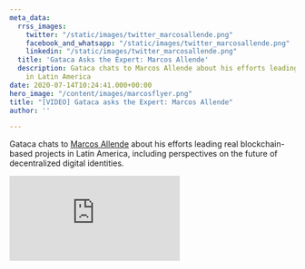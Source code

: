 ```yaml
---
meta_data:
  rrss_images:
    twitter: "/static/images/twitter_marcosallende.png"
    facebook_and_whatsapp: "/static/images/twitter_marcosallende.png"
    linkedin: "/static/images/twitter_marcosallende.png"
  title: 'Gataca Asks the Expert: Marcos Allende'
  description: Gataca chats to Marcos Allende about his efforts leading real blockchain-based  projects
    in Latin America
date: 2020-07-14T10:24:41.000+00:00
hero_image: "/content/images/marcosflyer.png"
title: "[VIDEO] Gataca asks the Expert: Marcos Allende"
author: ''

---
```

Gataca chats to [Marcos Allende](https://www.linkedin.com/in/marcosallendelo/) about his efforts leading real blockchain-based  projects in Latin America, including perspectives on the future of decentralized digital identities.


<div class='embed-container'>
<iframe src='https://player.vimeo.com/video/438155664' frameborder='0' webkitAllowFullScreen mozallowfullscreen allowFullScreen></iframe>
</div>